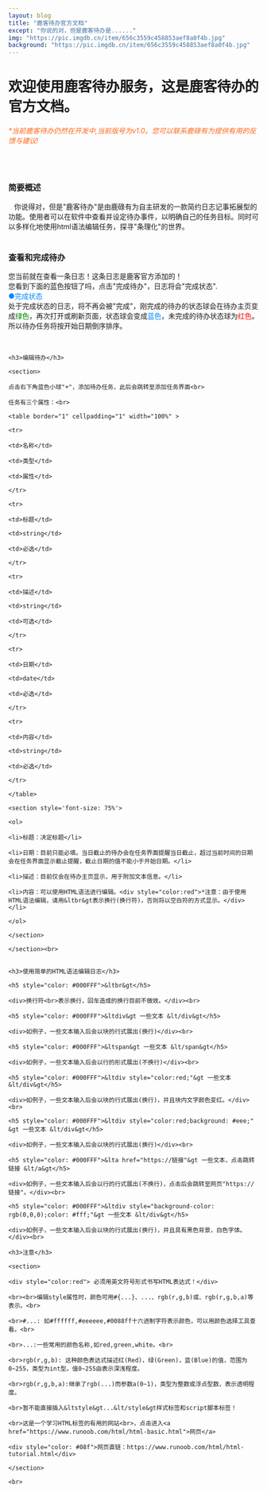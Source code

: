 ```yaml
---
layout: blog
title: "鹿客待办官方文档"
except: "你说的对，但是鹿客待办是......"
img: "https://pic.imgdb.cn/item/656c3559c458853aef8a0f4b.jpg"
background: "https://pic.imgdb.cn/item/656c3559c458853aef8a0f4b.jpg"
---
```


<h1>欢迎使用鹿客待办服务，这是鹿客待办的官方文档。</h1>
                <h6 style="color: #FF6717;">
                                   *当前鹿客待办仍然在开发中,当前版号为v1.0。您可以联系鹿碌有为提供有用的反馈与建议!
                                                   </h6><br>
                                                                   <h3>简要概述</h3>
                                                                                   <section>
                                                                                                      &nbsp &nbsp你说得对，但是"鹿客待办"是由鹿碌有为自主研发的一款简约日志记事拓展型的功能。使用者可以在软件中查看并设定待办事件，以明确自己的任务目标。同时可以多样化地使用html语法编辑任务，探寻"条理化"的世界。
                                                                                                                      </section><br>
                                                                                                                                      <h3>查看和完成待办</h3>
                                                                                                                                                      <section>
                                                                                                                                                                         您当前就在查看一条日志！这条日志是鹿客官方添加的！<br>
                                                                                                                                                                                            您看到下面的蓝色按钮了吗，点击"完成待办"，日志将会"完成状态".<br/>
                                                                                                                                                                                                               <div style="color: #08f">●完成状态</div>
                                                                                                                                                                                                                                  处于完成状态的日志，将不再会被"完成"，刚完成的待办的状态球会在待办主页变成<span style='color:green'>绿色</span>，再次打开或刷新页面，状态球会变成<span style='color:#08f'>蓝色</span>，未完成的待办状态球为<span style='color:red'>红色</span>。
                                                                                                                                                                                                                                                      <br>所以待办任务将按开始日期倒序排序。
                                                                                                                                                                                                                                                                      </section><br>
                                                                                                                                                                                                                                                                                      
                                                                                                                                                                                                                                                                                                      <h3>编辑待办</h3>
                                                                                                                                                                                                                                                                                                                      <section>
                                                                                                                                                                                                                                                                                                                                          点击右下角蓝色小球"+"，添加待办任务，此后会跳转至添加任务界面<br>
                                                                                                                                                                                                                                                                                                                                                              任务有三个属性：<br>
                                                                                                                                                                                                                                                                                                                                                                                  <table border="1" cellpadding="1" width="100%" >
                                                                                                                                                                                                                                                                                                                                                                                                  <tr>
                                                                                                                                                                                                                                                                                                                                                                                                                      <td>名称</td>
                                                                                                                                                                                                                                                                                                                                                                                                                                          <td>类型</td>
                                                                                                                                                                                                                                                                                                                                                                                                                                                              <td>属性</td>
                                                                                                                                                                                                                                                                                                                                                                                                                                                                              </tr>
                                                                                                                                                                                                                                                                                                                                                                                                                                                                                              <tr>
                                                                                                                                                                                                                                                                                                                                                                                                                                                                                                                  <td>标题</td>
                                                                                                                                                                                                                                                                                                                                                                                                                                                                                                                                      <td>string</td>
                                                                                                                                                                                                                                                                                                                                                                                                                                                                                                                                                          <td>必选</td>
                                                                                                                                                                                                                                                                                                                                                                                                                                                                                                                                                                          </tr>
                                                                                                                                                                                                                                                                                                                                                                                                                                                                                                                                                                                          <tr>
                                                                                                                                                                                                                                                                                                                                                                                                                                                                                                                                                                                                              <td>描述</td>
                                                                                                                                                                                                                                                                                                                                                                                                                                                                                                                                                                                                                                  <td>string</td>
                                                                                                                                                                                                                                                                                                                                                                                                                                                                                                                                                                                                                                                      <td>可选</td>
                                                                                                                                                                                                                                                                                                                                                                                                                                                                                                                                                                                                                                                                      </tr>
                                                                                                                                                                                                                                                                                                                                                                                                                                                                                                                                                                                                                                                                                      <tr>
                                                                                                                                                                                                                                                                                                                                                                                                                                                                                                                                                                                                                                                                                                          <td>日期</td>
                                                                                                                                                                                                                                                                                                                                                                                                                                                                                                                                                                                                                                                                                                                              <td>date</td>
                                                                                                                                                                                                                                                                                                                                                                                                                                                                                                                                                                                                                                                                                                                                                  <td>必选</td>
                                                                                                                                                                                                                                                                                                                                                                                                                                                                                                                                                                                                                                                                                                                                                                  </tr>
                                                                                                                                                                                                                                                                                                                                                                                                                                                                                                                                                                                                                                                                                                                                                                                  <tr>
                                                                                                                                                                                                                                                                                                                                                                                                                                                                                                                                                                                                                                                                                                                                                                                                      <td>内容</td>
                                                                                                                                                                                                                                                                                                                                                                                                                                                                                                                                                                                                                                                                                                                                                                                                                          <td>string</td>
                                                                                                                                                                                                                                                                                                                                                                                                                                                                                                                                                                                                                                                                                                                                                                                                                                              <td>必选</td>
                                                                                                                                                                                                                                                                                                                                                                                                                                                                                                                                                                                                                                                                                                                                                                                                                                                              </tr>
                                                                                                                                                                                                                                                                                                                                                                                                                                                                                                                                                                                                                                                                                                                                                                                                                                                                          </table>
                                                                                                                                                                                                                                                                                                                                                                                                                                                                                                                                                                                                                                                                                                                                                                                                                                                                                          <section style='font-size: 75%'>
                                                                                                                                                                                                                                                                                                                                                                                                                                                                                                                                                                                                                                                                                                                                                                                                                                                                                                              <ol>
                                                                                                                                                                                                                                                                                                                                                                                                                                                                                                                                                                                                                                                                                                                                                                                                                                                                                                                                      <li>标题：决定标题</li>
                                                                                                                                                                                                                                                                                                                                                                                                                                                                                                                                                                                                                                                                                                                                                                                                                                                                                                                                                              <li>日期：目前只能必填。当日截止的待办会在任务界面提醒当日截止，超过当前时间的日期会在任务界面显示截止提醒，截止日期的值不能小于开始日期。</li>
                                                                                                                                                                                                                                                                                                                                                                                                                                                                                                                                                                                                                                                                                                                                                                                                                                                                                                                                                                                      <li>描述：目前仅会在待办主页显示，用于附加文本信息。</li>
                                                                                                                                                                                                                                                                                                                                                                                                                                                                                                                                                                                                                                                                                                                                                                                                                                                                                                                                                                                                              <li>内容：可以使用HTML语法进行编辑。<div style="color:red">*注意：由于使用HTML语法编辑，请用&ltbr&gt表示换行(换行符)，否则将以空白符的方式显示。</div></li>
                                                                                                                                                                                                                                                                                                                                                                                                                                                                                                                                                                                                                                                                                                                                                                                                                                                                                                                                                                                                                                  </ol>
                                                                                                                                                                                                                                                                                                                                                                                                                                                                                                                                                                                                                                                                                                                                                                                                                                                                                                                                                                                                                                                  </section>
                                                                                                                                                                                                                                                                                                                                                                                                                                                                                                                                                                                                                                                                                                                                                                                                                                                                                                                                                                                                                                                              </section><br>
                                                                                                                                                                                                                                                                                                                                                                                                                                                                                                                                                                                                                                                                                                                                                                                                                                                                                                                                                                                                                                                                          
                                                                                                                                                                                                                                                                                                                                                                                                                                                                                                                                                                                                                                                                                                                                                                                                                                                                                                                                                                                                                                                                                      <h3>使用简单的HTML语法编辑日志</h3>
                                                                                                                                                                                                                                                                                                                                                                                                                                                                                                                                                                                                                                                                                                                                                                                                                                                                                                                                                                                                                                                                                                      <h5 style="color: #000FFF">&ltbr&gt</h5>
                                                                                                                                                                                                                                                                                                                                                                                                                                                                                                                                                                                                                                                                                                                                                                                                                                                                                                                                                                                                                                                                                                                      <div>换行符<br>表示换行，回车造成的换行目前不做效。</div><br>
                                                                                                                                                                                                                                                                                                                                                                                                                                                                                                                                                                                                                                                                                                                                                                                                                                                                                                                                                                                                                                                                                                                                      <h5 style="color: #000FFF">&ltdiv&gt 一些文本 &lt/div&gt</h5>
                                                                                                                                                                                                                                                                                                                                                                                                                                                                                                                                                                                                                                                                                                                                                                                                                                                                                                                                                                                                                                                                                                                                                      <div>如例子，一些文本输入后会以块的行式展出(换行)</div><br>
                                                                                                                                                                                                                                                                                                                                                                                                                                                                                                                                                                                                                                                                                                                                                                                                                                                                                                                                                                                                                                                                                                                                                                      <h5 style="color: #000FFF">&ltspan&gt 一些文本 &lt/span&gt</h5>
                                                                                                                                                                                                                                                                                                                                                                                                                                                                                                                                                                                                                                                                                                                                                                                                                                                                                                                                                                                                                                                                                                                                                                                      <div>如例子，一些文本输入后会以行的形式展出(不换行)</div><br>
                                                                                                                                                                                                                                                                                                                                                                                                                                                                                                                                                                                                                                                                                                                                                                                                                                                                                                                                                                                                                                                                                                                                                                                                      <h5 style="color: #000FFF">&ltdiv style="color:red;"&gt 一些文本 &lt/div&gt</h5>
                                                                                                                                                                                                                                                                                                                                                                                                                                                                                                                                                                                                                                                                                                                                                                                                                                                                                                                                                                                                                                                                                                                                                                                                                      <div>如例子，一些文本输入后会以块的行式展出(换行)，并且块内文字颜色变红。</div><br>
                                                                                                                                                                                                                                                                                                                                                                                                                                                                                                                                                                                                                                                                                                                                                                                                                                                                                                                                                                                                                                                                                                                                                                                                                                      <h5 style="color: #000FFF">&ltdiv style="color:red;background: #eee;" &gt 一些文本 &lt/div&gt</h5>
                                                                                                                                                                                                                                                                                                                                                                                                                                                                                                                                                                                                                                                                                                                                                                                                                                                                                                                                                                                                                                                                                                                                                                                                                                                      <div>如例子，一些文本输入后会以块的行式展出(换行)</div><br>
                                                                                                                                                                                                                                                                                                                                                                                                                                                                                                                                                                                                                                                                                                                                                                                                                                                                                                                                                                                                                                                                                                                                                                                                                                                                      <h5 style="color: #000FFF">&lta href="https://链接"&gt 一些文本，点击跳转链接 &lt/a&gt</h5>
                                                                                                                                                                                                                                                                                                                                                                                                                                                                                                                                                                                                                                                                                                                                                                                                                                                                                                                                                                                                                                                                                                                                                                                                                                                                                      <div>如例子，一些文本输入后会以行的行式展出(不换行)，点击后会跳转至网页"https://链接"。</div><br>
                                                                                                                                                                                                                                                                                                                                                                                                                                                                                                                                                                                                                                                                                                                                                                                                                                                                                                                                                                                                                                                                                                                                                                                                                                                                                                      <h5 style="color: #000FFF">&ltdiv style="background-color: rgb(0,0,0);color: #fff;"&gt 一些文本 &lt/div&gt</h5>
                                                                                                                                                                                                                                                                                                                                                                                                                                                                                                                                                                                                                                                                                                                                                                                                                                                                                                                                                                                                                                                                                                                                                                                                                                                                                                                      <div>如例子，一些文本输入后会以块的行式展出(换行)，并且具有黑色背景，白色字体。</div><br>
                                                                                                                                                                                                                                                                                                                                                                                                                                                                                                                                                                                                                                                                                                                                                                                                                                                                                                                                                                                                                                                                                                                                                                                                                                                                                                                                      <h3>注意</h3>
                                                                                                                                                                                                                                                                                                                                                                                                                                                                                                                                                                                                                                                                                                                                                                                                                                                                                                                                                                                                                                                                                                                                                                                                                                                                                                                                                      <section>
                                                                                                                                                                                                                                                                                                                                                                                                                                                                                                                                                                                                                                                                                                                                                                                                                                                                                                                                                                                                                                                                                                                                                                                                                                                                                                                                                                          <div style="color:red"> 必须用英文符号形式书写HTML表达式！</div>
                                                                                                                                                                                                                                                                                                                                                                                                                                                                                                                                                                                                                                                                                                                                                                                                                                                                                                                                                                                                                                                                                                                                                                                                                                                                                                                                                                                              <br><br>编辑style属性时，颜色可用#{...}、...、rgb(r,g,b)或、rgb(r,g,b,a)等表示。<br>
                                                                                                                                                                                                                                                                                                                                                                                                                                                                                                                                                                                                                                                                                                                                                                                                                                                                                                                                                                                                                                                                                                                                                                                                                                                                                                                                                                                                                  <br>#...: 如#ffffff,#eeeeee,#0088ff十六进制字符表示颜色，可以用颜色选择工具查看。<br>
                                                                                                                                                                                                                                                                                                                                                                                                                                                                                                                                                                                                                                                                                                                                                                                                                                                                                                                                                                                                                                                                                                                                                                                                                                                                                                                                                                                                                                      <br>...:一些常用的颜色名称,如red,green,white。<br>
                                                                                                                                                                                                                                                                                                                                                                                                                                                                                                                                                                                                                                                                                                                                                                                                                                                                                                                                                                                                                                                                                                                                                                                                                                                                                                                                                                                                                                                          <br>rgb(r,g,b): 这种颜色表达式描述红(Red)，绿(Green)，蓝(Blue)的值，范围为0~255，类型为int型。值0~255由表示深浅程度。
                                                                                                                                                                                                                                                                                                                                                                                                                                                                                                                                                                                                                                                                                                                                                                                                                                                                                                                                                                                                                                                                                                                                                                                                                                                                                                                                                                                                                                                                              <br>rgb(r,g,b,a):继承了rgb(...)而参数a(0~1)，类型为整数或浮点型数，表示透明程度。
                                                                                                                                                                                                                                                                                                                                                                                                                                                                                                                                                                                                                                                                                                                                                                                                                                                                                                                                                                                                                                                                                                                                                                                                                                                                                                                                                                                                                                                                                                  <br>暂不能直接插入&ltstyle&gt...&lt/style&gt样式标签和script脚本标签！
                                                                                                                                                                                                                                                                                                                                                                                                                                                                                                                                                                                                                                                                                                                                                                                                                                                                                                                                                                                                                                                                                                                                                                                                                                                                                                                                                                                                                                                                                                                      <br>这是一个学习HTML标签的有用的网站<br>，点击进入<a href="https://www.runoob.com/html/html-basic.html">网页</a>
                                                                                                                                                                                                                                                                                                                                                                                                                                                                                                                                                                                                                                                                                                                                                                                                                                                                                                                                                                                                                                                                                                                                                                                                                                                                                                                                                                                                                                                                                                                                          <div style="color: #08f">网页直链：https://www.runoob.com/html/html-tutorial.html</div>
                                                                                                                                                                                                                                                                                                                                                                                                                                                                                                                                                                                                                                                                                                                                                                                                                                                                                                                                                                                                                                                                                                                                                                                                                                                                                                                                                                                                                                                                                                                                                          </section>
                                                                                                                                                                                                                                                                                                                                                                                                                                                                                                                                                                                                                                                                                                                                                                                                                                                                                                                                                                                                                                                                                                                                                                                                                                                                                                                                                                                                                                                                                                                                                                      <br>